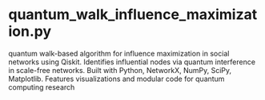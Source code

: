 # quantum_walk_influence_maximization.py
quantum walk-based algorithm for influence maximization in social networks using Qiskit. Identifies influential nodes via quantum interference in scale-free networks. Built with Python, NetworkX, NumPy, SciPy, Matplotlib. Features visualizations and modular code for quantum computing research
